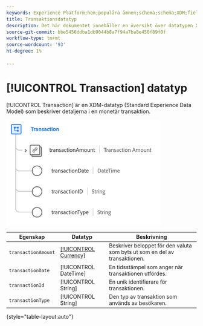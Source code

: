 ```yaml
---
keywords: Experience Platform;hem;populära ämnen;schema;schema;XDM;fields;schemas;scheman;transaktion;datatyp;datatyp;datatyp;data type;
title: Transaktionsdatatyp
description: Det här dokumentet innehåller en översikt över datatypen XDM (Transaction Experience Data Model).
source-git-commit: bbe5456ddba1db9044b8a7f94a7ba8e450f89f0f
workflow-type: tm+mt
source-wordcount: '93'
ht-degree: 1%

---
```


# [!UICONTROL Transaction] datatyp

[!UICONTROL Transaction] är en XDM-datatyp (Standard Experience Data Model) som beskriver detaljerna i en monetär transaktion.

![Transaktionsstruktur](../images/data-types/transaction.png)

| Egenskap | Datatyp | Beskrivning |
| --- | --- | --- |
| `transactionAmount` | [[!UICONTROL Currency]](./currency.md) | Beskriver beloppet för den valuta som byts ut som en del av transaktionen. |
| `transactionDate` | [!UICONTROL DateTime] | En tidsstämpel som anger när transaktionen utfördes. |
| `transactionId` | [!UICONTROL String] | En unik identifierare för transaktionen. |
| `transactionType` | [!UICONTROL String] | Den typ av transaktion som används av besökaren. |

{style=&quot;table-layout:auto&quot;}
